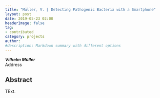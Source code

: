 ```yaml
---
title: "Müller, V. | Detecting Pathogenic Bacteria with a Smartphone"
layout: post
date: 2019-05-23 02:00
headerImage: false
tag:
- contributed
category: projects
author:
#description: Markdown summary with different options
---
```


_**Vilhelm Müller**_<br/>
Address<br/>

## Abstract

TExt. <br/>
